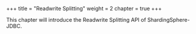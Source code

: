 +++
title = "Readwrite Splitting"
weight = 2
chapter = true
+++

This chapter will introduce the Readwrite Splitting API of ShardingSphere-JDBC. 
